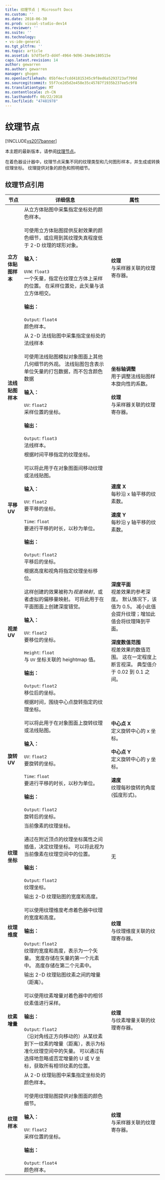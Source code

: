 ```yaml
---
title: 纹理节点 | Microsoft Docs
ms.custom: ''
ms.date: 2018-06-30
ms.prod: visual-studio-dev14
ms.reviewer: ''
ms.suite: ''
ms.technology:
- vs-ide-general
ms.tgt_pltfrm: ''
ms.topic: article
ms.assetid: b7df5ef3-dd4f-4964-9d96-34e0e180515e
caps.latest.revision: 14
author: gewarren
ms.author: gewarren
manager: ghogen
ms.openlocfilehash: 05bf4ecfcdd41815345c9f8ed6a5293723af799d
ms.sourcegitcommit: 55f7ce2d5d2e458e35c45787f1935b237ee5c9f8
ms.translationtype: MT
ms.contentlocale: zh-CN
ms.lasthandoff: 08/22/2018
ms.locfileid: "47481978"
---
```

# <a name="texture-nodes"></a>纹理节点
[!INCLUDE[vs2017banner](../includes/vs2017banner.md)]

本主题的最新版本，请参阅[纹理节点](https://docs.microsoft.com/visualstudio/designers/texture-nodes)。  
  
在着色器设计器中，纹理节点采集不同的纹理类型和几何图形样本，并生成或转换纹理坐标。 纹理提供对象的颜色和照明细节。  
  
## <a name="texture-node-reference"></a>纹理节点引用  
  
|节点|详细信息|属性|  
|----------|-------------|----------------|  
|**立方体贴图样本**|从立方体贴图中采集指定坐标处的颜色样本。<br /><br /> 可使用立方体贴图提供反射效果的颜色细节，或应用到其纹理失真程度低于 2-D 纹理的球形对象。<br /><br /> **输入：**<br /><br /> `UVW`: `float3`<br /> 一个矢量，指定在纹理立方体上采样的位置。 在采样位置处，此矢量与该立方体相交。<br /><br /> **输出：**<br /><br /> `Output`: `float4`<br /> 颜色样本。|**纹理**<br /> 与采样器关联的纹理寄存器。|  
|**法线贴图样本**|从 2-D 法线贴图中采集指定坐标处的法线样本<br /><br /> 可使用法线贴图模拟对象图面上其他几何细节的外观。 法线贴图包含表示单位矢量的打包数据，而不包含颜色数据<br /><br /> **输入：**<br /><br /> `UV`: `float2`<br /> 采样位置的坐标。<br /><br /> **输出：**<br /><br /> `Output`: `float3`<br /> 法线样本。|**坐标轴调整**<br /> 用于调整法线贴图样本旋向性的系数。<br /><br /> **纹理**<br /> 与采样器关联的纹理寄存器。|  
|**平移 UV**|根据时间平移指定的纹理坐标。<br /><br /> 可以将此用于在对象图面间移动纹理或法线贴图。<br /><br /> **输入：**<br /><br /> `UV`: `float2`<br /> 要平移的坐标。<br /><br /> `Time`: `float`<br /> 要进行平移的时长，以秒为单位。<br /><br /> **输出：**<br /><br /> `Output`: `float2`<br /> 平移后的坐标。|**速度 X**<br /> 每秒沿 x 轴平移的纹素数。<br /><br /> **速度 Y**<br /> 每秒沿 y 轴平移的纹素数。|  
|**视差 UV**|根据高度和视角将指定纹理坐标移位。<br /><br /> 这样创建的效果被称为*视差映射*，或者虚拟的偏移量映射。 可将此用于在平面图面上创建深度错觉。<br /><br /> **输入：**<br /><br /> `UV`: `float2`<br /> 要移位的坐标。<br /><br /> `Height`: `float`<br /> 与 `UV` 坐标关联的 heightmap 值。<br /><br /> **输出：**<br /><br /> `Output`: `float2`<br /> 移位后的坐标。|**深度平面**<br /> 视差效果的参考深度。 默认情况下，该值为 0.5。 减小此值会提升纹理；增加此值会将纹理降到平面。<br /><br /> **深度数值范围**<br /> 视差效果的数值范围。 这在一定程度上断言视深。 典型值介于 0.02 到 0.1 之间。|  
|**旋转 UV**|根据时间，围绕中心点旋转指定的纹理坐标。<br /><br /> 可以将此用于在对象图面上旋转纹理或法线贴图。<br /><br /> **输入：**<br /><br /> `UV`: `float2`<br /> 要旋转的坐标。<br /><br /> `Time`: `float`<br /> 要进行平移的时长，以秒为单位。<br /><br /> **输出：**<br /><br /> `Output`: `float2`<br /> 旋转后的坐标。|**中心点 X**<br /> 定义旋转中心的 x 坐标。<br /><br /> **中心点 Y**<br /> 定义旋转中心的 y 坐标。<br /><br /> **速度**<br /> 纹理每秒旋转的角度(弧度形式)。|  
|**纹理坐标**|当前像素的纹理坐标。<br /><br /> 通过在附近顶点的纹理坐标属性之间插值，决定纹理坐标。 可以将此视为当前像素在纹理空间中的位置。<br /><br /> **输出：**<br /><br /> `Output`: `float2`<br /> 纹理坐标。|无|  
|**纹理维度**|输出 2-D 纹理贴图的宽度和高度。<br /><br /> 可以使用纹理维度考虑着色器中纹理的宽度和高度。<br /><br /> **输出：**<br /><br /> `Output`: `float2`<br /> 纹理的宽度和高度，表示为一个矢量。 宽度存储在矢量的第一个元素中。 高度存储在第二个元素中。|**纹理**<br /> 与纹理维度关联的纹理寄存器。|  
|**纹素增量**|输出 2-D 纹理贴图纹素之间的增量（距离）。<br /><br /> 可以使用纹素增量对着色器中的相邻纹素值进行采样。<br /><br /> **输出：**<br /><br /> `Output`: `float2`<br /> （沿对角线正方向移动的）从某纹素到下一纹素的增量（距离），表示为标准化纹理空间中的矢量。 可以通过有选择地忽略或否定增量的 U 或 V 坐标，获取所有相邻纹素的位置。|**纹理**<br /> 与纹素增量关联的纹理寄存器。|  
|**纹理样本**|从 2-D 纹理贴图中采集指定坐标处的颜色样本。<br /><br /> 可使用纹理贴图提供对象图面的颜色细节。<br /><br /> **输入：**<br /><br /> `UV`: `float2`<br /> 采样位置的坐标。<br /><br /> **输出：**<br /><br /> `Output`: `float4`<br /> 颜色样本。|**纹理**<br /> 与采样器关联的纹理寄存器。|



